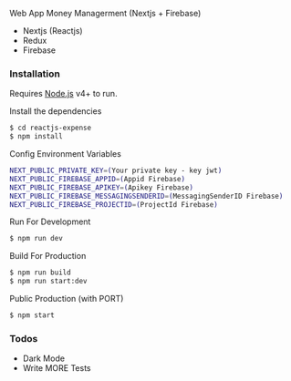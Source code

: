 Web App Money Managerment (Nextjs + Firebase)

- Nextjs (Reactjs)
- Redux
- Firebase

### Installation

Requires [Node.js](https://nodejs.org/) v4+ to run.

Install the dependencies

```sh
$ cd reactjs-expense
$ npm install
```

Config Environment Variables

```sh
NEXT_PUBLIC_PRIVATE_KEY=(Your private key - key jwt)
NEXT_PUBLIC_FIREBASE_APPID=(Appid Firebase)
NEXT_PUBLIC_FIREBASE_APIKEY=(Apikey Firebase)
NEXT_PUBLIC_FIREBASE_MESSAGINGSENDERID=(MessagingSenderID Firebase)
NEXT_PUBLIC_FIREBASE_PROJECTID=(ProjectId Firebase)
```

Run For Development

```sh
$ npm run dev
```

Build For Production

```sh
$ npm run build
$ npm run start:dev
```

Public Production (with PORT)

```sh
$ npm start
```

### Todos

- Dark Mode
- Write MORE Tests
